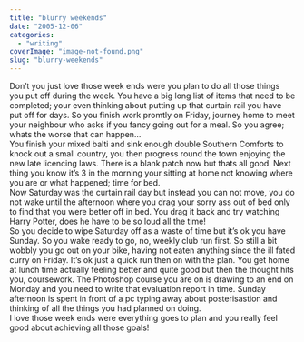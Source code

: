```yaml
---
title: "blurry weekends"
date: "2005-12-06"
categories: 
  - "writing"
coverImage: "image-not-found.png"
slug: "blurry-weekends"
---
```


Don’t you just love those week ends were you plan to do all those things you put off during the week. You have a big long list of items that need to be completed; your even thinking about putting up that curtain rail you have put off for days. So you finish work promtly on Friday, journey home to meet your neighbour who asks if you fancy going out for a meal. So you agree; whats the worse that can happen…  
You finish your mixed balti and sink enough double Southern Comforts to knock out a small country, you then progress round the town enjoying the new late licencing laws. There is a blank patch now but thats all good. Next thing you know it’s 3 in the morning your sitting at home not knowing where you are or what happened; time for bed.  
Now Saturday was the curtain rail day but instead you can not move, you do not wake until the afternoon where you drag your sorry ass out of bed only to find that you were better off in bed. You drag it back and try watching Harry Potter, does he have to be so loud all the time!  
So you decide to wipe Saturday off as a waste of time but it’s ok you have Sunday. So you wake ready to go, no, weekly club run first. So still a bit wobbly you go out on your bike, having not eaten anything since the ill fated curry on Friday. It’s ok just a quick run then on with the plan. You get home at lunch time actually feeling better and quite good but then the thought hits you, coursework. The Photoshop course you are on is drawing to an end on Monday and you need to write that evaluation report in time. Sunday afternoon is spent in front of a pc typing away about posterisastion and thinking of all the things you had planned on doing.  
I love those week ends were everything goes to plan and you really feel good about achieving all those goals!
